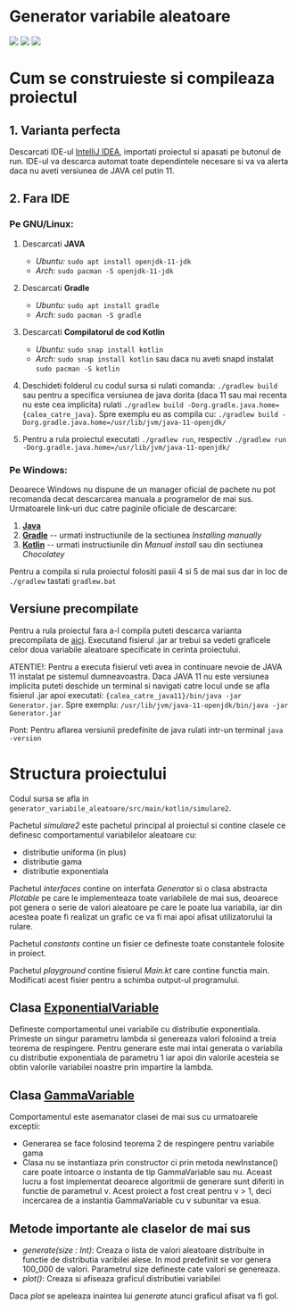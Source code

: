 # Generator variabile aleatoare

![](https://img.shields.io/badge/Let's%20Plot-1.3.1-blueviolet)
![](https://img.shields.io/badge/Java-11-red)
![](https://img.shields.io/badge/Gradle-6.3-blue)

# Cum se construieste si compileaza proiectul

## 1. Varianta perfecta
Descarcati IDE-ul [IntelliJ IDEA](https://www.jetbrains.com/idea/download/), importati proiectul si apasati pe butonul de run. IDE-ul va descarca automat toate dependintele necesare si va va alerta daca nu aveti versiunea de JAVA cel putin 11.

## 2. Fara IDE

### Pe GNU/Linux:

1. Descarcati **JAVA**
   - *Ubuntu:* `sudo apt install openjdk-11-jdk`
   - *Arch:* `sudo pacman -S openjdk-11-jdk`

2. Descarcati **Gradle**
   - *Ubuntu:* `sudo apt install gradle`
   - *Arch:* `sudo pacman -S gradle`

3. Descarcati **Compilatorul de cod Kotlin**
   - *Ubuntu:* `sudo snap install kotlin`
   - *Arch:* `sudo snap install kotlin` sau daca nu aveti snapd instalat `sudo pacman -S kotlin`

4. Deschideti folderul cu codul sursa si rulati comanda: `./gradlew build` sau pentru a specifica versiunea de java dorita (daca 11 sau mai recenta nu este cea implicita) rulati `./gradlew build -Dorg.gradle.java.home={calea_catre_java}`. Spre exemplu eu as compila cu: `./gradlew build -Dorg.gradle.java.home=/usr/lib/jvm/java-11-openjdk/`

5. Pentru a rula proiectul executati `./gradlew run`, respectiv `./gradlew run -Dorg.gradle.java.home=/usr/lib/jvm/java-11-openjdk/`

### Pe Windows:

Deoarece Windows nu dispune de un manager oficial de pachete nu pot recomanda decat descarcarea manuala a programelor de mai sus. Urmatoarele link-uri duc catre paginile oficiale de descarcare:

1. [**Java**](https://adoptopenjdk.net/?variant=openjdk11&jvmVariant=hotspot)
2. [**Gradle**](https://gradle.org/install/) -- urmati instructiunile de la sectiunea *Installing manually*
3. [**Kotlin**](https://kotlinlang.org/docs/tutorials/command-line.html) -- urmati instructiunile din *Manual install* sau din sectiunea *Chocolatey*

Pentru a compila si rula proiectul folositi pasii 4 si 5 de mai sus dar in loc de `./gradlew` tastati `gradlew.bat`

## Versiune precompilate
Pentru a rula proiectul fara a-l compila puteti descarca varianta precompilata de [aici](https://github.com/alexandru-balan/generator_variabile_aleatoare/releases/tag/2020.alpha.2). Executand fisierul .jar ar trebui sa vedeti graficele celor doua variabile aleatoare specificate in cerinta proiectului.

ATENTIE!: Pentru a executa fisierul veti avea in continuare nevoie de JAVA 11 instalat pe sistemul dumneavoastra. Daca JAVA 11 nu este versiunea implicita puteti deschide un terminal si navigati catre locul unde se afla fisierul .jar apoi executati: `{calea_catre_java11}/bin/java -jar Generator.jar`. Spre exemplu:  `/usr/lib/jvm/java-11-openjdk/bin/java -jar Generator.jar`

Pont: Pentru aflarea versiunii predefinite de java rulati intr-un terminal `java -version`

# Structura proiectului

Codul sursa se afla in `generator_variabile_aleatoare/src/main/kotlin/simulare2`.

Pachetul *simulare2* este pachetul principal al proiectul si contine clasele ce definesc comportamentul variabilelor aleatoare cu:
- distributie uniforma (in plus)
- distributie gama
- distributie exponentiala

Pachetul *interfaces* contine on interfata *Generator* si o clasa abstracta *Plotable* pe care le implementeaza toate variabilele de mai sus, deoarece pot genera o serie de valori aleatoare pe care le poate lua variabila, iar din acestea poate fi realizat un grafic ce va fi mai apoi afisat utilizatorului la rulare.

Pachetul *constants* contine un fisier ce defineste toate constantele folosite in proiect.

Pachetul *playground* contine fisierul *Main.kt* care contine functia main. Modificati acest fisier pentru a schimba output-ul programului.

## Clasa [ExponentialVariable](https://github.com/alexandru-balan/generator_variabile_aleatoare/blob/master/src/main/kotlin/simulare2/ExponentialVariable.kt)

Defineste comportamentul unei variabile cu distributie exponentiala. Primeste un singur parametru lambda si genereaza valori folosind a treia teorema de respingere. Pentru generare este mai intai generata o variabila cu distributie exponentiala de parametru 1 iar apoi din valorile acesteia se obtin valorile variabilei noastre prin impartire la lambda.

## Clasa [GammaVariable](https://github.com/alexandru-balan/generator_variabile_aleatoare/blob/master/src/main/kotlin/simulare2/GammaVariable.kt)

Comportamentul este asemanator clasei de mai sus cu urmatoarele exceptii:
- Generarea se face folosind teorema 2 de respingere pentru variabile gama
- Clasa nu se instantiaza prin constructor ci prin metoda newInstance() care poate intoarce o instanta de tip GammaVariable sau nu. Aceast lucru a fost implementat deoarece algoritmii de generare sunt diferiti in functie de parametrul ν. Acest proiect a fost creat pentru ν > 1, deci incercarea de a instantia GammaVariable cu ν subunitar va esua.

## Metode importante ale claselor de mai sus

- *generate(size : Int)*: Creaza o lista de valori aleatoare distribuite in functie de distributia varibilei alese. In mod predefinit se vor genera 100_000 de valori. Parametrul size defineste cate valori se genereaza.
- *plot()*: Creaza si afiseaza graficul distributiei variabilei

Daca *plot* se apeleaza inaintea lui *generate* atunci graficul afisat va fi gol.
